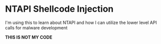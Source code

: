 # NTAPI Shellcode Injection

I'm using this to learn about NTAPI and how I can utilize the lower level API calls for malware development

**THIS IS NOT MY CODE**